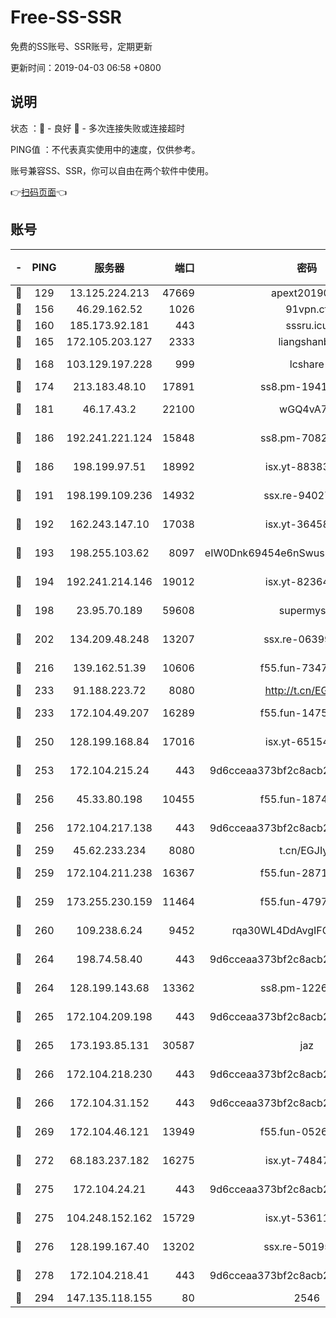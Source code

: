 # Free-SS-SSR

免费的SS账号、SSR账号，定期更新

更新时间：2019-04-03 06:58 +0800

## 说明

状态     ：🙂 - 良好 🙁 - 多次连接失败或连接超时

PING值   ：不代表真实使用中的速度，仅供参考。

账号兼容SS、SSR，你可以自由在两个软件中使用。

👉[扫码页面](https://liesauer.github.io/Free-SS-SSR/)👈

## 账号

|-|PING|服务器|端口|密码|加密方式|区域|
|:----:|:----:|:-----:|-----:|:----:|:----:|:----:|
|🙂|129|13.125.224.213|47669|apext2019001|chacha20|KR|
|🙂|156|46.29.162.52|1026|91vpn.cf|rc4-md5|RU|
|🙂|160|185.173.92.181|443|sssru.icu|rc4-md5|RU|
|🙂|165|172.105.203.127|2333|liangshanbo|chacha20|JP|
|🙂|168|103.129.197.228|999|lcshare|aes-256-cfb|US|
|🙂|174|213.183.48.10|17891|ss8.pm-19418557|rc4-md5|RU|
|🙂|181|46.17.43.2|22100|wGQ4vA7D|aes-256-gcm|RU|
|🙂|186|192.241.221.124|15848|ss8.pm-70821304|aes-256-cfb|US|
|🙂|186|198.199.97.51|18992|isx.yt-88383215|aes-256-cfb|US|
|🙂|191|198.199.109.236|14932|ssx.re-94027376|aes-256-cfb|US|
|🙂|192|162.243.147.10|17038|isx.yt-36458631|aes-256-cfb|US|
|🙂|193|198.255.103.62|8097|eIW0Dnk69454e6nSwuspv9DmS201tQ0D|aes-256-cfb|US|
|🙂|194|192.241.214.146|19012|isx.yt-82364756|aes-256-cfb|US|
|🙂|198|23.95.70.189|59608|supermyssr|chacha20-ietf|US|
|🙂|202|134.209.48.248|13207|ssx.re-06399370|aes-256-cfb|US|
|🙂|216|139.162.51.39|10606|f55.fun-73475767|aes-256-cfb|SG|
|🙂|233|91.188.223.72|8080|http://t.cn/EGJIyrl|rc4-md5|RU|
|🙂|233|172.104.49.207|16289|f55.fun-14753338|aes-256-cfb|SG|
|🙂|250|128.199.168.84|17016|isx.yt-65154648|aes-256-cfb|SG|
|🙂|253|172.104.215.24|443|9d6cceaa373bf2c8acb22e60b6a58be6|aes-256-cfb|US|
|🙂|256|45.33.80.198|10455|f55.fun-18747830|aes-256-cfb|US|
|🙂|256|172.104.217.138|443|9d6cceaa373bf2c8acb22e60b6a58be6|aes-256-cfb|US|
|🙂|259|45.62.233.234|8080|t.cn/EGJIyrl|rc4-md5|CA|
|🙂|259|172.104.211.238|16367|f55.fun-28710915|aes-256-cfb|US|
|🙂|259|173.255.230.159|11464|f55.fun-47976795|aes-256-cfb|US|
|🙂|260|109.238.6.24|9452|rqa30WL4DdAvgIFG6Fs3znzTa|aes-256-cfb|FR|
|🙂|264|198.74.58.40|443|9d6cceaa373bf2c8acb22e60b6a58be6|aes-256-cfb|US|
|🙂|264|128.199.143.68|13362|ss8.pm-12261880|aes-256-cfb|SG|
|🙂|265|172.104.209.198|443|9d6cceaa373bf2c8acb22e60b6a58be6|aes-256-cfb|US|
|🙂|265|173.193.85.131|30587|jaz|aes-256-cfb|US|
|🙂|266|172.104.218.230|443|9d6cceaa373bf2c8acb22e60b6a58be6|aes-256-cfb|US|
|🙂|266|172.104.31.152|443|9d6cceaa373bf2c8acb22e60b6a58be6|aes-256-cfb|US|
|🙂|269|172.104.46.121|13949|f55.fun-05262034|aes-256-cfb|SG|
|🙂|272|68.183.237.182|16275|isx.yt-74847944|aes-256-cfb|SG|
|🙂|275|172.104.24.21|443|9d6cceaa373bf2c8acb22e60b6a58be6|aes-256-cfb|US|
|🙂|275|104.248.152.162|15729|isx.yt-53611816|aes-256-cfb|SG|
|🙂|276|128.199.167.40|13202|ssx.re-50195661|aes-256-cfb|SG|
|🙂|278|172.104.218.41|443|9d6cceaa373bf2c8acb22e60b6a58be6|aes-256-cfb|US|
|🙂|294|147.135.118.155|80|2546|chacha20|US|
